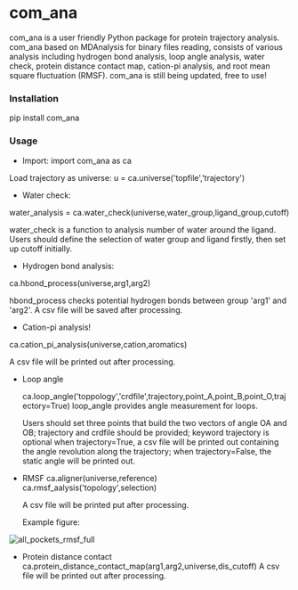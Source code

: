 # com_ana
com_ana is a user friendly Python package for protein trajectory analysis. com_ana based on MDAnalysis for binary files reading, consists of various analysis including hydrogen bond analysis, loop angle analysis, water check, protein distance contact map, cation-pi analysis, and root mean square fluctuation (RMSF). com_ana is still being updated, free to use!

### Installation
pip install com_ana

### Usage 
- Import:
import com_ana as ca

Load trajectory as universe:
u = ca.universe('topfile','trajectory')

- Water check:

water_analysis = ca.water_check(universe,water_group,ligand_group,cutoff)

water_check is a function to analysis number of water around the ligand. Users should define the selection of water group and ligand firstly, then set up cutoff initially.

- Hydrogen bond analysis:

ca.hbond_process(universe,arg1,arg2)

hbond_process checks potential hydrogen bonds between group 'arg1' and 'arg2'. A csv file will be saved after processing. 

- Cation-pi analysis!

ca.cation_pi_analysis(universe,cation,aromatics)

A csv file will be printed out after processing.

- Loop angle

  ca.loop_angle('toppology','crdfile',trajectory,point_A,point_B,point_O,trajectory=True)
  loop_angle provides angle measurement for loops.

  Users should set three points that build the two vectors of angle OA and OB;
  trajectory and crdfile should be provided;
  keyword trajectory is optional when trajectory=True, a csv file will be printed out containing the angle revolution along the trajectory;
  when trajectory=False, the static angle will be printed out.

- RMSF
  ca.aligner(universe,reference)
  ca.rmsf_aalysis('topology',selection)

  A csv file will be printed put after processing.

  Example figure:

![all_pockets_rmsf_full](https://github.com/GPXue/com_ana/assets/106397682/bee7cafb-db91-460d-8069-9e93862f6e9a)

- Protein distance contact
  ca.protein_distance_contact_map(arg1,arg2,universe,dis_cutoff)
  A csv file will be printed out after processing. 
